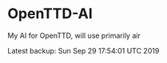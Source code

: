 # OpenTTD-AI
My AI for OpenTTD, will use primarily air

Latest backup: Sun Sep 29 17:54:01 UTC 2019
